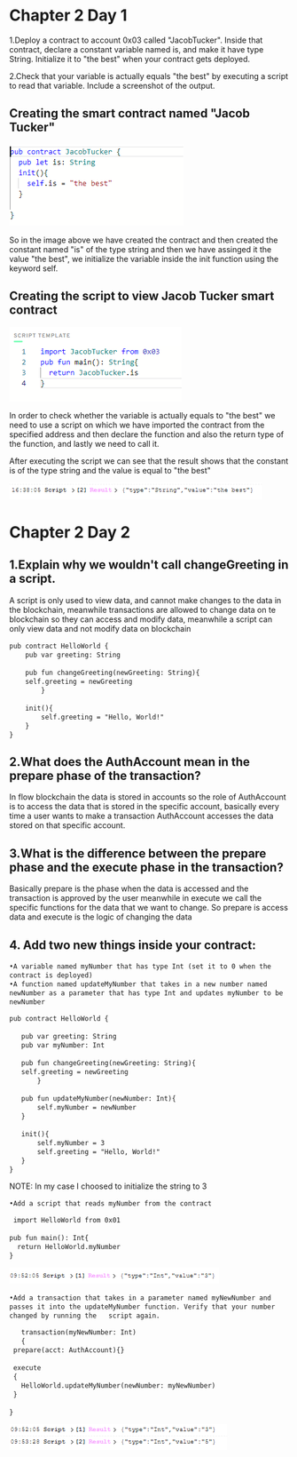 # Chapter 2 Day 1

1.Deploy a contract to account 0x03 called "JacobTucker". Inside that contract, declare a constant variable named is, and make it have type String. Initialize it to "the best" when your contract gets deployed.

2.Check that your variable is actually equals "the best" by executing a script to read that variable. Include a screenshot of the output.

## Creating the smart contract named "Jacob Tucker"

![Jacob Tucker Contract](Cadence-images/Jacob-Tucker-Contract.png)

So in the image above we have created the contract and then created the constant named "is" of the type string and then we have assinged it the value "the best", we initialize the variable inside the init function using the keyword self.

## Creating the script to view Jacob Tucker smart contract

![Jacob Tucker Contract Script](Cadence-images/Script-contract-JacobTucker.png)

In order to check whether the variable is actually equals to "the best" we need to use a script on which we have imported the contract from the specified address and then declare the function and also the return type of the function, and lastly we need to call it. 

After executing the script we can see that the result shows that the constant is of the type string and the value is equal to "the best"

![Jacob Tucker Contract Script Result](Cadence-images/Script-contract-JacobTucker-result.png)


# Chapter 2 Day 2

## 1.Explain why we wouldn't call changeGreeting in a script.

A script is only used to view data, and cannot make changes to the data in the blockchain, meanwhile transactions are allowed to change data on te blockchain so they can access and modify data, meanwhile a script can only view data and not modify data on blockchain

```cadence
pub contract HelloWorld { 
    pub var greeting: String
   
    pub fun changeGreeting(newGreeting: String){
    self.greeting = newGreeting
        }
   
    init(){
        self.greeting = "Hello, World!"
    }
}
```

## 2.What does the AuthAccount mean in the prepare phase of the transaction?

In flow blockchain the data is stored in accounts so the role of AuthAccount is to access the data that is stored in the specific account, basically every time a user wants to make a transaction AuthAccount accesses the data stored on that specific account.

## 3.What is the difference between the prepare phase and the execute phase in the transaction?

Basically prepare is the phase when the data is accessed and the transaction is approved by the user meanwhile in execute we call the specific functions for the data that we want to change. So prepare is access data and execute is the logic of changing the data

## 4. Add two new things inside your contract:

    •A variable named myNumber that has type Int (set it to 0 when the contract is deployed)
    •A function named updateMyNumber that takes in a new number named newNumber as a parameter that has type Int and updates myNumber to be newNumber
    
 ```cadence
 pub contract HelloWorld { 
   
    pub var greeting: String
    pub var myNumber: Int
   
    pub fun changeGreeting(newGreeting: String){
    self.greeting = newGreeting
        }
   
    pub fun updateMyNumber(newNumber: Int){
        self.myNumber = newNumber
    }

    init(){
        self.myNumber = 3
        self.greeting = "Hello, World!"
    }
}
 ```
 NOTE: In my case I choosed to initialize the string to 3

    •Add a script that reads myNumber from the contract
    
```cadence
 import HelloWorld from 0x01

pub fun main(): Int{
  return HelloWorld.myNumber
}
```

![Jacob Tucker Contract](Cadence-images/adding-newNumber-HelloWorld-Contract.png)
 
    •Add a transaction that takes in a parameter named myNewNumber and passes it into the updateMyNumber function. Verify that your number changed by running the   script again.
    
 ```cadence
    transaction(myNewNumber: Int)
    {
  prepare(acct: AuthAccount){}

  execute
  {
    HelloWorld.updateMyNumber(newNumber: myNewNumber)
  }

}
```
    

 ![Jacob Tucker Contract](Cadence-images/HelloWorld-contract-after-changing-newNumber.png)
